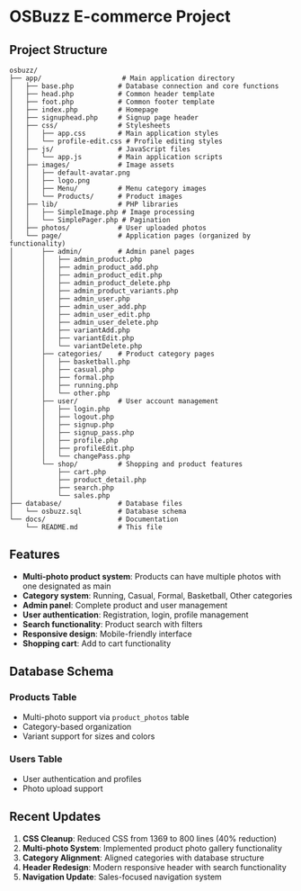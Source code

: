 # OSBuzz E-commerce Project

## Project Structure

```
osbuzz/
├── app/                    # Main application directory
│   ├── base.php           # Database connection and core functions
│   ├── head.php           # Common header template
│   ├── foot.php           # Common footer template  
│   ├── index.php          # Homepage
│   ├── signuphead.php     # Signup page header
│   ├── css/               # Stylesheets
│   │   ├── app.css        # Main application styles
│   │   └── profile-edit.css # Profile editing styles
│   ├── js/                # JavaScript files
│   │   └── app.js         # Main application scripts
│   ├── images/            # Image assets
│   │   ├── default-avatar.png
│   │   ├── logo.png
│   │   ├── Menu/          # Menu category images
│   │   └── Products/      # Product images
│   ├── lib/               # PHP libraries
│   │   ├── SimpleImage.php # Image processing
│   │   └── SimplePager.php # Pagination
│   ├── photos/            # User uploaded photos
│   └── page/              # Application pages (organized by functionality)
│       ├── admin/         # Admin panel pages
│       │   ├── admin_product.php
│       │   ├── admin_product_add.php
│       │   ├── admin_product_edit.php
│       │   ├── admin_product_delete.php
│       │   ├── admin_product_variants.php
│       │   ├── admin_user.php
│       │   ├── admin_user_add.php
│       │   ├── admin_user_edit.php
│       │   ├── admin_user_delete.php
│       │   ├── variantAdd.php
│       │   ├── variantEdit.php
│       │   └── variantDelete.php
│       ├── categories/    # Product category pages
│       │   ├── basketball.php
│       │   ├── casual.php
│       │   ├── formal.php
│       │   ├── running.php
│       │   └── other.php
│       ├── user/          # User account management
│       │   ├── login.php
│       │   ├── logout.php
│       │   ├── signup.php
│       │   ├── signup_pass.php
│       │   ├── profile.php
│       │   ├── profileEdit.php
│       │   └── changePass.php
│       └── shop/          # Shopping and product features
│           ├── cart.php
│           ├── product_detail.php
│           ├── search.php
│           └── sales.php
├── database/              # Database files
│   └── osbuzz.sql         # Database schema
└── docs/                  # Documentation
    └── README.md          # This file
```

## Features

- **Multi-photo product system**: Products can have multiple photos with one designated as main
- **Category system**: Running, Casual, Formal, Basketball, Other categories
- **Admin panel**: Complete product and user management
- **User authentication**: Registration, login, profile management
- **Search functionality**: Product search with filters
- **Responsive design**: Mobile-friendly interface
- **Shopping cart**: Add to cart functionality

## Database Schema

### Products Table
- Multi-photo support via `product_photos` table
- Category-based organization
- Variant support for sizes and colors

### Users Table  
- User authentication and profiles
- Photo upload support

## Recent Updates

1. **CSS Cleanup**: Reduced CSS from 1369 to 800 lines (40% reduction)
2. **Multi-photo System**: Implemented product photo gallery functionality
3. **Category Alignment**: Aligned categories with database structure
4. **Header Redesign**: Modern responsive header with search functionality
5. **Navigation Update**: Sales-focused navigation system
